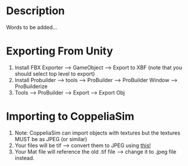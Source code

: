 # Description
Words to be added...


# Exporting From Unity
1) Install FBX Exporter --> GameObject --> Export to XBF (note that you should select top level to export)
2) Install Probuilder --> tools --> ProBuilder --> ProBuilder Window --> ProBuilderize
3) Tools --> ProBuilder --> Export --> Export Obj

# Importing to CoppeliaSim
1) Note: CoppeliaSim can import objects with textures but the textures MUST be as JPEG (or similar)
2) Your files will be tif --> convert them to JPEG using [this!](https://cloudconvert.com/tif-to-jpg)
3) Your Mat file will reference the old .tif file --> change it to .jpeg file instead.